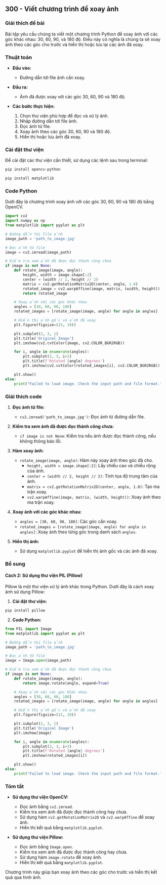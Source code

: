 ## 300 - Viết chương trình để xoay ảnh

### Giải thích đề bài

Bài tập yêu cầu chúng ta viết một chương trình Python để xoay ảnh với các góc khác nhau: 30, 60, 90, và 180 độ. Điều này có nghĩa là chúng ta sẽ xoay ảnh theo các góc cho trước và hiển thị hoặc lưu lại các ảnh đã xoay.

### Thuật toán

- **Đầu vào:**
  - Đường dẫn tới file ảnh cần xoay.

- **Đầu ra:**
  - Ảnh đã được xoay với các góc 30, 60, 90 và 180 độ.

- **Các bước thực hiện:**
  1. Chọn thư viện phù hợp để đọc và xử lý ảnh.
  2. Nhập đường dẫn tới file ảnh.
  3. Đọc ảnh từ file.
  4. Xoay ảnh theo các góc 30, 60, 90 và 180 độ.
  5. Hiển thị hoặc lưu ảnh đã xoay.

### Cài đặt thư viện

Để cài đặt các thư viện cần thiết, sử dụng các lệnh sau trong terminal:

```bash
pip install opencv-python

pip install matplotlib
```

### Code Python

Dưới đây là chương trình xoay ảnh với các góc 30, 60, 90 và 180 độ bằng OpenCV.

```python
import cv2
import numpy as np
from matplotlib import pyplot as plt

# Đường dẫn tới file ảnh
image_path = 'path_to_image.jpg'

# Đọc ảnh từ file
image = cv2.imread(image_path)

# Kiểm tra xem ảnh đã được đọc thành công chưa
if image is not None:
    def rotate_image(image, angle):
        height, width = image.shape[:2]
        center = (width // 2, height // 2)
        matrix = cv2.getRotationMatrix2D(center, angle, 1.0)
        rotated_image = cv2.warpAffine(image, matrix, (width, height))
        return rotated_image

    # Xoay ảnh với các góc khác nhau
    angles = [30, 60, 90, 180]
    rotated_images = [rotate_image(image, angle) for angle in angles]

    # Hiển thị ảnh gốc và ảnh đã xoay
    plt.figure(figsize=(15, 10))

    plt.subplot(2, 3, 1)
    plt.title('Original Image')
    plt.imshow(cv2.cvtColor(image, cv2.COLOR_BGR2RGB))

    for i, angle in enumerate(angles):
        plt.subplot(2, 3, i+2)
        plt.title(f'Rotated {angle} degrees')
        plt.imshow(cv2.cvtColor(rotated_images[i], cv2.COLOR_BGR2RGB))

    plt.show()
else:
    print("Failed to load image. Check the input path and file format.")
```

### Giải thích code

1. **Đọc ảnh từ file:**
   - `cv2.imread('path_to_image.jpg')`: Đọc ảnh từ đường dẫn file.

2. **Kiểm tra xem ảnh đã được đọc thành công chưa:**
   - `if image is not None`: Kiểm tra nếu ảnh được đọc thành công, nếu không thông báo lỗi.

3. **Hàm xoay ảnh:**
   - `rotate_image(image, angle)`: Hàm này xoay ảnh theo góc đã cho.
     - `height, width = image.shape[:2]`: Lấy chiều cao và chiều rộng của ảnh.
     - `center = (width // 2, height // 2)`: Tính tọa độ trung tâm của ảnh.
     - `matrix = cv2.getRotationMatrix2D(center, angle, 1.0)`: Tạo ma trận xoay.
     - `cv2.warpAffine(image, matrix, (width, height))`: Xoay ảnh theo ma trận xoay.

4. **Xoay ảnh với các góc khác nhau:**
   - `angles = [30, 60, 90, 180]`: Các góc cần xoay.
   - `rotated_images = [rotate_image(image, angle) for angle in angles]`: Xoay ảnh theo từng góc trong danh sách `angles`.

5. **Hiển thị ảnh:**
   - Sử dụng `matplotlib.pyplot` để hiển thị ảnh gốc và các ảnh đã xoay.

### Bổ sung

#### Cách 2: Sử dụng thư viện PIL (Pillow)

Pillow là một thư viện xử lý ảnh khác trong Python. Dưới đây là cách xoay ảnh sử dụng Pillow:

1. **Cài đặt thư viện:**

```bash
pip install pillow
```

2. **Code Python:**

```python
from PIL import Image
from matplotlib import pyplot as plt

# Đường dẫn tới file ảnh
image_path = 'path_to_image.jpg'

# Đọc ảnh từ file
image = Image.open(image_path)

# Kiểm tra xem ảnh đã được đọc thành công chưa
if image is not None:
    def rotate_image(image, angle):
        return image.rotate(angle, expand=True)

    # Xoay ảnh với các góc khác nhau
    angles = [30, 60, 90, 180]
    rotated_images = [rotate_image(image, angle) for angle in angles]

    # Hiển thị ảnh gốc và ảnh đã xoay
    plt.figure(figsize=(15, 10))

    plt.subplot(2, 3, 1)
    plt.title('Original Image')
    plt.imshow(image)

    for i, angle in enumerate(angles):
        plt.subplot(2, 3, i+2)
        plt.title(f'Rotated {angle} degrees')
        plt.imshow(rotated_images[i])

    plt.show()
else:
    print("Failed to load image. Check the input path and file format.")
```

### Tóm tắt

- **Sử dụng thư viện OpenCV:**
  - Đọc ảnh bằng `cv2.imread`.
  - Kiểm tra xem ảnh đã được đọc thành công hay chưa.
  - Sử dụng hàm `cv2.getRotationMatrix2D` và `cv2.warpAffine` để xoay ảnh.
  - Hiển thị kết quả bằng `matplotlib.pyplot`.

- **Sử dụng thư viện Pillow:**
  - Đọc ảnh bằng `Image.open`.
  - Kiểm tra xem ảnh đã được đọc thành công hay chưa.
  - Sử dụng hàm `image.rotate` để xoay ảnh.
  - Hiển thị kết quả bằng `matplotlib.pyplot`.

Chương trình này giúp bạn xoay ảnh theo các góc cho trước và hiển thị kết quả qua hình ảnh.